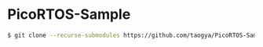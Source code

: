# PicoRTOS-Sample
```sh
$ git clone --recurse-submodules https://github.com/taogya/PicoRTOS-Sample.git
```